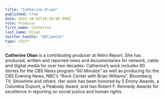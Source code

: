 ```yaml
---
title: "Catherine Olian"
published: true
date: 2015-10-02T18:26:00.000Z
role: Producer
first_name: Catherine
last_name: Olian
twitter_handle: "@OlianCat"
type: staff
---
```


**Catherine Olian** is a contributing producer at Retro Report. She has produced, written and reported news and documentaries for network, cable and digital media for over two decades. Catherine’s work includes 80 stories for the CBS News program “60 Minutes” as well as producing for the CBS Evening News, NBC’s “Rock Center with Brian Williams”, Bloomberg TV, Showtime and others. Her work has been honored by 5 Emmy Awards, a Columbia Dupont, a Peabody Award, and two Robert F. Kennedy Awards for excellence in reporting on social justice and human rights.

